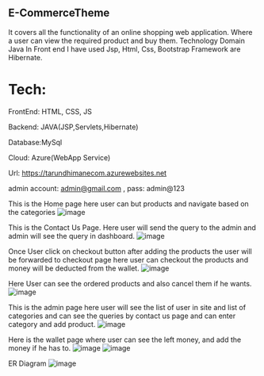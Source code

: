 ## E-CommerceTheme
It covers all the functionality of an online shopping web application. Where a user can view the required product and buy them. Technology Domain Java In Front end I have used Jsp, Html, Css, Bootstrap Framework are Hibernate.
# Tech: 
FrontEnd: HTML, CSS, JS

Backend: JAVA(JSP,Servlets,Hibernate)

Database:MySql

Cloud: Azure(WebApp Service)

Url:  https://tarundhimanecom.azurewebsites.net

admin account: admin@gmail.com  , pass: admin@123

This is the Home page here user can but products and navigate based on the categories
![image](https://user-images.githubusercontent.com/53346586/185146251-d09ee972-ebf8-4904-8da5-2390271db464.png)

This is the Contact Us Page. Here user will send the query to the admin and admin will see the query in dashboard.
![image](https://user-images.githubusercontent.com/53346586/185146298-4a19eb6f-53ea-47f4-becc-4d2f79cf19de.png)

Once User click on checkout button after adding the products the user will be forwarded to checkout page here user can checkout the products and money will be deducted from the wallet.
![image](https://user-images.githubusercontent.com/53346586/185146355-47b68388-b562-4492-8168-10a2fc512dd9.png)

Here User can see the ordered products and also cancel them if he wants.
![image](https://user-images.githubusercontent.com/53346586/185146431-fc5e2e26-8565-48d4-a331-27baa2cd9fa5.png)

This is the admin page here user will see the list of user in site and list of categories and can see the queries by contact us page and can enter category and add product.
![image](https://user-images.githubusercontent.com/53346586/185146487-f4a85eb8-bca1-4d3c-b51a-30249b8f330f.png)

Here is the wallet page where user can see the left money, and add the money if he has to.
![image](https://user-images.githubusercontent.com/53346586/185146526-6b3bbdfd-a6c9-4277-83b8-216c812a1bd9.png)
![image](https://user-images.githubusercontent.com/53346586/185146553-7a227e28-e194-4e0f-86f8-4ce5652d835e.png)

ER Diagram
![image](https://user-images.githubusercontent.com/53346586/185146607-cc7e5162-1758-4314-84e2-7bb0ced7cbd5.png)
